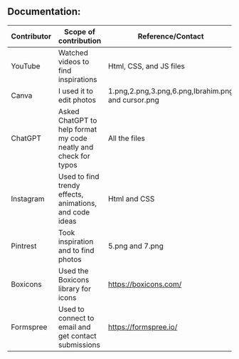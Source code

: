 ## Documentation:

| Contributor                        | Scope of contribution                                                               | Reference/Contact              |
|------------------------------------|-------------------------------------------------------------------------------------|--------------------------------|
| YouTube                            | Watched videos to find inspirations                                                 | Html, CSS, and JS files        |
| Canva                              | I used it to edit photos                                          |1.png,2.png,3.png,6.png,Ibrahim.png and cursor.png|
| ChatGPT                            | Asked ChatGPT to help format my code neatly and check for typos                      | All the files                 |
| Instagram                          | Used to find trendy effects, animations, and code ideas                              | Html and CSS                  |
| Pintrest                           | Took inspiration and  to find photos                                                 |5.png and 7.png                |   
| Boxicons                           | Used the Boxicons library for icons                                                  |https://boxicons.com/          |
| Formspree                          | Used to connect to email and get contact submissions                                 | https://formspree.io/         |






